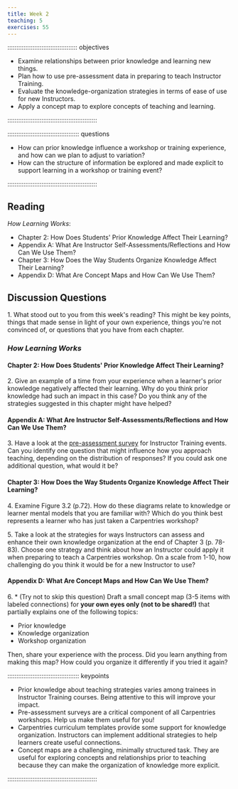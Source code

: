 ```yaml
---
title: Week 2
teaching: 5
exercises: 55
---
```


::::::::::::::::::::::::::::::::::::::: objectives

- Examine relationships between prior knowledge and learning new things.
- Plan how to use pre-assessment data in preparing to teach Instructor Training.
- Evaluate the knowledge-organization strategies in terms of ease of use for new Instructors.
- Apply a concept map to explore concepts of teaching and learning.

::::::::::::::::::::::::::::::::::::::::::::::::::

:::::::::::::::::::::::::::::::::::::::: questions

- How can prior knowledge influence a workshop or training experience, and how can we plan to adjust to variation?
- How can the structure of information be explored and made explicit to support learning in a workshop or training event?

::::::::::::::::::::::::::::::::::::::::::::::::::

## Reading

*How Learning Works*:

- Chapter 2: How Does Students' Prior Knowledge Affect Their Learning? 
- Appendix A: What Are Instructor Self-Assessments/Reflections and How Can We Use Them? 
- Chapter 3: How Does the Way Students Organize Knowledge Affect Their Learning?
- Appendix D: What Are Concept Maps and How Can We Use Them? 

## Discussion Questions

1\. What stood out to you from this week's reading? This might be key points, things that made sense in light of your own experience, things you're not convinced of, or questions that you have from each chapter.


### *How Learning Works*

#### Chapter 2: How Does Students' Prior Knowledge Affect Their Learning?

2\.  Give an example of a time from your experience when a learner's prior knowledge negatively affected their learning. Why do you think prior knowledge had
such an impact in this case? Do you think any of the strategies suggested in this chapter might have helped?

#### Appendix A: What Are Instructor Self-Assessments/Reflections and How Can We Use Them?

3\. Have a look at the [pre-assessment survey](https://carpentries.github.io/assessment-archives/instructor-training-pre/instructor-training-pre.html) for
Instructor Training events. Can you identify one question that might influence how you approach teaching, depending on the distribution of responses? If you
could ask one additional question, what would it be?

#### Chapter 3: How Does the Way Students Organize Knowledge Affect Their Learning?

4\. Examine Figure 3.2 (p.72). How do these diagrams relate to knowledge or learner mental models that
you are familiar with? Which do you think best represents a learner who has just taken a Carpentries workshop?

5\. Take a look at the strategies for ways Instructors can assess and enhance their own knowledge organization at the end of Chapter 3 (p. 78-83). Choose one strategy and think about how an Instructor could apply it when preparing to teach a Carpentries workshop. On a scale from 1-10, how challenging do you think it would be for a new Instructor to use?

#### Appendix D: What Are Concept Maps and How Can We Use Them? 

6\. \* (Try not to skip this question) Draft a small concept map (3-5 items with labeled connections) for **your own eyes only (not to be shared!)** that partially explains one of the following topics:

- Prior knowledge
- Knowledge organization
- Workshop organization

Then, share your experience with the process. Did you learn anything from making this map? How could you organize it differently if you tried it again?

:::::::::::::::::::::::::::::::::::::::: keypoints

- Prior knowledge about teaching strategies varies among trainees in Instructor Training courses. Being attentive to this will improve your impact.
- Pre-assessment surveys are a critical component of all Carpentries workshops. Help us make them useful for you!
- Carpentries curriculum templates provide some support for knowledge organization. Instructors can implement additional strategies to help learners create useful connections.
- Concept maps are a challenging, minimally structured task. They are useful for exploring concepts and relationships prior to teaching because they can make the organization of knowledge more explicit.

::::::::::::::::::::::::::::::::::::::::::::::::::


